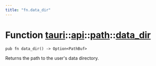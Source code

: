 ```yaml
---
title: "fn.data_dir"
---
```


# Function [tauri](/docs/api/rust/tauri/../../index.html)::​[api](/docs/api/rust/tauri/../index.html)::​[path](/docs/api/rust/tauri/index.html)::​[data_dir](/docs/api/rust/tauri/)

```
pub fn data_dir() -> Option<PathBuf>
```

Returns the path to the user's data directory.
